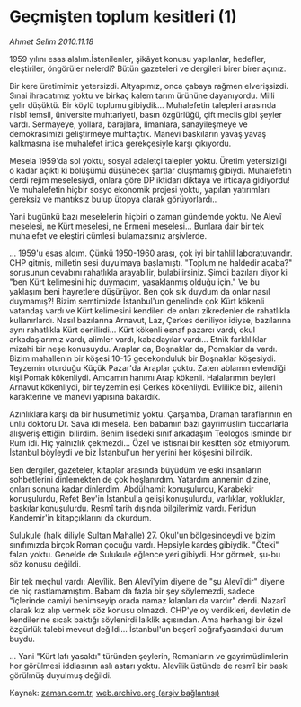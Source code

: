 # Geçmişten toplum kesitleri (1)

*Ahmet Selim 2010.11.18*

<td class="news-spot">
<p>1959 yılını esas alalım.İstenilenler, şikâyet konusu yapılanlar, hedefler, eleştiriler, öngörüler nelerdi? Bütün gazeteleri ve dergileri birer birer açınız.</p>
<p><p> Bir kere üretimimiz yetersizdi. Altyapımız, onca çabaya rağmen elverişsizdi. Sınai ihracatımız yoktu ve birkaç kalem tarım ürününe dayanıyordu. Milli gelir düşüktü. Bir köylü toplumu gibiydik... Muhalefetin talepleri arasında nisbî temsil, üniversite muhtariyeti, basın özgürlüğü, çift meclis gibi şeyler vardı. Sermayeye, yollara, barajlara, limanlara, sanayileşmeye ve demokrasimizi geliştirmeye muhtaçtık. Manevi baskıların yavaş yavaş kalkmasına ise muhalefet irtica gerekçesiyle karşı çıkıyordu.
<p> Mesela 1959'da sol yoktu, sosyal adaletçi talepler yoktu. Üretim yetersizliği o kadar açıktı ki bölüşümü düşünecek şartlar oluşmamış gibiydi. Muhalefetin derdi rejim meselesiydi, onlara göre DP iktidarı diktaya ve irticaya gidiyordu! Ve muhalefetin hiçbir sosyo ekonomik projesi yoktu, yapılan yatırımları gereksiz ve mantıksız bulup ütopya olarak görüyorlardı..
<p> Yani bugünkü bazı meselelerin hiçbiri o zaman gündemde yoktu. Ne Alevî meselesi, ne Kürt meselesi, ne Ermeni meselesi... Bunlara dair bir tek muhalefet ve eleştiri cümlesi bulamazsınız arşivlerde.
<p> ... 1959'u esas aldım. Çünkü 1950-1960 arası, çok iyi bir tahlil laboratuvarıdır. CHP gitmiş, milletin sesi duyulmaya başlamıştı. "Toplum ne haldedir acaba?" sorusunun cevabını rahatlıkla arayabilir, bulabilirsiniz. Şimdi bazıları diyor ki "ben Kürt kelimesini hiç duymadım, yasaklanmış olduğu için." Ve bu yaklaşım beni hayretlere düşürüyor. Ben çok sık duydum da onlar nasıl duymamış?! Bizim semtimizde İstanbul'un genelinde çok Kürt kökenli vatandaş vardı ve Kürt kelimesini kendileri de onları zikredenler de rahatlıkla kullanırlardı. Nasıl bazılarına Arnavut, Laz, Çerkes deniliyor idiyse, bazılarına aynı rahatlıkla Kürt denilirdi... Kürt kökenli esnaf pazarcı vardı, okul arkadaşlarımız vardı, alimler vardı, kabadayılar vardı... Etnik farklılıklar mizahi bir neşe konusuydu. Araplar da, Boşnaklar da, Pomaklar da vardı. Bizim mahallenin bir köşesi 10-15 gecekonduluk bir Boşnaklar köşesiydi. Teyzemin oturduğu Küçük Pazar'da Araplar çoktu. Zaten ablamın evlendiği kişi Pomak kökenliydi. Amcamın hanımı Arap kökenli. Halalarımın beyleri Arnavut kökenliydi, bir teyzemin eşi Çerkes kökenliydi. Evlilikte biz, ailenin karakterine ve manevi yapısına bakardık.
<p> Azınlıklara karşı da bir husumetimiz yoktu. Çarşamba, Draman taraflarının en ünlü doktoru Dr. Sava idi mesela. Ben babamın bazı gayrimüslim tüccarlarla alışveriş ettiğini bilirdim. Benim lisedeki sınıf arkadaşım Teologos isminde bir Rum idi. Hiç yalnızlık çekmezdi... Özel ve istisnai bir kesitten söz etmiyorum. İstanbul böyleydi ve biz İstanbul'un her yerini her köşesini bilirdik.
<p> Ben dergiler, gazeteler, kitaplar arasında büyüdüm ve eski insanların sohbetlerini dinlemekten de çok hoşlanırdım. Yatardım annemin dizine, onları sonuna kadar dinlerdim. Abdülhamit konuşulurdu, Karabekir konuşulurdu, Refet Bey'in İstanbul'a gelişi konuşulurdu, varlıklar, yokluklar, baskılar konuşulurdu. Resmî tarih dışında bilgilerimiz vardı. Feridun Kandemir'in kitapçıklarını da okurdum.
<p> Sulukule (halk diliyle Sultan Mahalle) 27. Okul'un bölgesindeydi ve bizim sınıfımızda birçok Roman çocuğu vardı. Hepsiyle kardeş gibiydik. "Öteki" falan yoktu. Genelde de Sulukule eğlence yeri gibiydi. Hor görmek, şu-bu söz konusu değildi.
<p> Bir tek meçhul vardı: Alevîlik. Ben Alevî'yim diyene de "şu Alevî'dir" diyene de hiç rastlamamıştım. Babam da fazla bir şey söylemezdi, sadece "içlerinde camiyi benimseyip orada namaz kılanları da vardır" derdi. Nazarî olarak kız alıp vermek söz konusu olmazdı. CHP'ye oy verdikleri, devletin de kendilerine sıcak baktığı söylenirdi laiklik açısından. Ama herhangi bir özel özgürlük talebi mevcut değildi... İstanbul'un beşerî coğrafyasındaki durum buydu.
<p> ... Yani "Kürt lafı yasaktı" türünden şeylerin, Romanların ve gayrimüslimlerin hor görülmesi iddiasının aslı astarı yoktu. Alevîlik üstünde de resmî bir baskı görülmüş duyulmuş değildi. </p>
<a href="http://web.archive.org/web/20101130180827/mailto:a.selim@zaman.com.tr">
</a></p></p></p></p></p></p></p></p></p></td>

Kaynak: [zaman.com.tr](http://zaman.com.tr/yazar.do?yazino=1054084), [web.archive.org (arşiv bağlantısı)](http://web.archive.org/web/20101130180827/http://zaman.com.tr/yazar.do?yazino=1054084)
